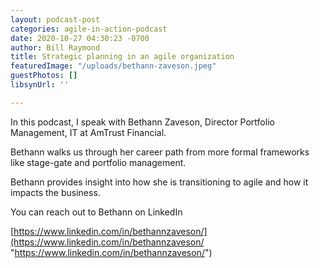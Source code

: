 ```yaml
---
layout: podcast-post
categories: agile-in-action-podcast
date: 2020-10-27 04:30:23 -0700
author: Bill Raymond
title: Strategic planning in an agile organization
featuredImage: "/uploads/bethann-zaveson.jpeg"
guestPhotos: []
libsynUrl: ''

---
```

In this podcast, I speak with Bethann Zaveson, Director Portfolio Management, IT at AmTrust Financial.

Bethann walks us through her career path from more formal frameworks like stage-gate and portfolio management.

Bethann provides insight into how she is transitioning to agile and how it impacts the business.

You can reach out to Bethann on LinkedIn

[https://www.linkedin.com/in/bethannzaveson/](https://www.linkedin.com/in/bethannzaveson/ "https://www.linkedin.com/in/bethannzaveson/")